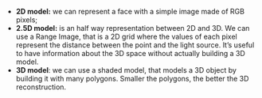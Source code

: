 - **2D model:** we can represent a face with a simple image made of RGB pixels;
- **2.5D model:** is an half way representation between 2D and 3D. We can use a Range Image, that is a 2D grid where the values of each pixel represent the distance between the point and the light source. It’s useful to have information about the 3D space without actually building a 3D model.
- **3D model**: we can use a shaded model, that models a 3D object by building it with many polygons. Smaller the polygons, the better the 3D reconstruction.